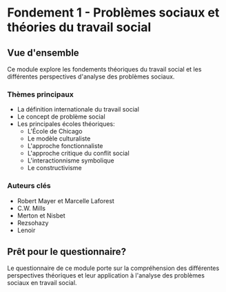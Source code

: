 # Fondement 1 - Problèmes sociaux et théories du travail social

## Vue d'ensemble

Ce module explore les fondements théoriques du travail social et les différentes perspectives d'analyse des problèmes sociaux.

### Thèmes principaux

- La définition internationale du travail social
- Le concept de problème social
- Les principales écoles théoriques:
  - L'École de Chicago
  - Le modèle culturaliste
  - L'approche fonctionnaliste
  - L'approche critique du conflit social
  - L'interactionnisme symbolique
  - Le constructivisme

### Auteurs clés

- Robert Mayer et Marcelle Laforest
- C.W. Mills
- Merton et Nisbet
- Rezsohazy
- Lenoir

## Prêt pour le questionnaire?

Le questionnaire de ce module porte sur la compréhension des différentes perspectives théoriques et leur application à l'analyse des problèmes sociaux en travail social.
